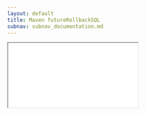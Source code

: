 ```yaml
---
layout: default
title: Maven futureRollbackSQL
subnav: subnav_documentation.md
---
```


<iframe class="maven" src="generated/futureRollbackSQL-mojo.html"></iframe>